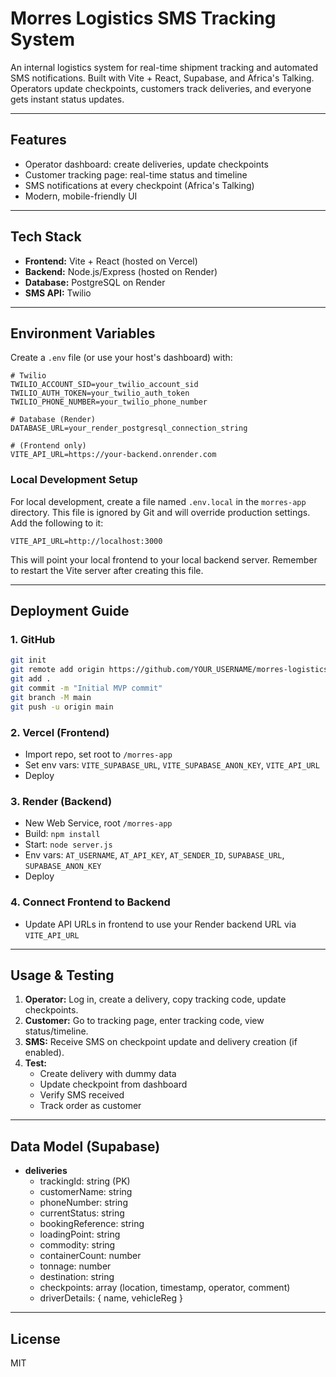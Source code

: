 # Morres Logistics SMS Tracking System

An internal logistics system for real-time shipment tracking and automated SMS notifications. Built with Vite + React, Supabase, and Africa's Talking. Operators update checkpoints, customers track deliveries, and everyone gets instant status updates.

---

## Features
- Operator dashboard: create deliveries, update checkpoints
- Customer tracking page: real-time status and timeline
- SMS notifications at every checkpoint (Africa's Talking)
- Modern, mobile-friendly UI

---

## Tech Stack
- **Frontend:** Vite + React (hosted on Vercel)
- **Backend:** Node.js/Express (hosted on Render)
- **Database:** PostgreSQL on Render
- **SMS API:** Twilio

---

## Environment Variables
Create a `.env` file (or use your host's dashboard) with:

```
# Twilio
TWILIO_ACCOUNT_SID=your_twilio_account_sid
TWILIO_AUTH_TOKEN=your_twilio_auth_token
TWILIO_PHONE_NUMBER=your_twilio_phone_number

# Database (Render)
DATABASE_URL=your_render_postgresql_connection_string

# (Frontend only)
VITE_API_URL=https://your-backend.onrender.com
```

### Local Development Setup
For local development, create a file named `.env.local` in the `morres-app` directory. This file is ignored by Git and will override production settings. Add the following to it:

```
VITE_API_URL=http://localhost:3000
```
This will point your local frontend to your local backend server. Remember to restart the Vite server after creating this file.

---

## Deployment Guide

### 1. GitHub
```bash
git init
git remote add origin https://github.com/YOUR_USERNAME/morres-logistics.git
git add .
git commit -m "Initial MVP commit"
git branch -M main
git push -u origin main
```

### 2. Vercel (Frontend)
- Import repo, set root to `/morres-app`
- Set env vars: `VITE_SUPABASE_URL`, `VITE_SUPABASE_ANON_KEY`, `VITE_API_URL`
- Deploy

### 3. Render (Backend)
- New Web Service, root `/morres-app`
- Build: `npm install`
- Start: `node server.js`
- Env vars: `AT_USERNAME`, `AT_API_KEY`, `AT_SENDER_ID`, `SUPABASE_URL`, `SUPABASE_ANON_KEY`
- Deploy

### 4. Connect Frontend to Backend
- Update API URLs in frontend to use your Render backend URL via `VITE_API_URL`

---

## Usage & Testing
1. **Operator:** Log in, create a delivery, copy tracking code, update checkpoints.
2. **Customer:** Go to tracking page, enter tracking code, view status/timeline.
3. **SMS:** Receive SMS on checkpoint update and delivery creation (if enabled).
4. **Test:**
   - Create delivery with dummy data
   - Update checkpoint from dashboard
   - Verify SMS received
   - Track order as customer

---

## Data Model (Supabase)
- **deliveries**
  - trackingId: string (PK)
  - customerName: string
  - phoneNumber: string
  - currentStatus: string
  - bookingReference: string
  - loadingPoint: string
  - commodity: string
  - containerCount: number
  - tonnage: number
  - destination: string
  - checkpoints: array (location, timestamp, operator, comment)
  - driverDetails: { name, vehicleReg }

---

## License
MIT
